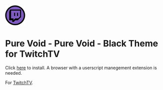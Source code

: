 ![Logo](icon.png)

# Pure Void - Pure Void - Black Theme for TwitchTV

Click [here](https://raw.githubusercontent.com/Jaid/pure-void-theme-twitch/master/index.user.js) to install. A browser with a userscript manegement extension is needed.

For [TwitchTV](https://twitch.tv).